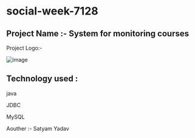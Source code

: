 # social-week-7128

## Project Name :- System for monitoring courses


Project Logo:- 

![image](https://user-images.githubusercontent.com/103804433/208615771-222edbf9-3d94-4e02-8ee1-64683d3c644e.png)


## Technology used :
java

JDBC

MySQL


Aouther :- Satyam Yadav
